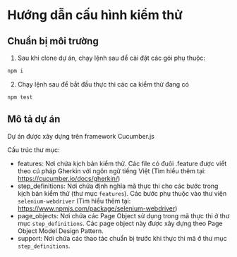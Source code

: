# Hướng dẫn cấu hình kiểm thử

## Chuẩn bị môi trường

1. Sau khi clone dự án, chạy lệnh sau để cài đặt các gói phụ thuộc:

```bash
npm i
```

2. Chạy lệnh sau để bắt đầu thực thi các ca kiểm thử đang có

```bash
npm test
```

## Mô tả dự án

Dự án được xây dựng trên framework Cucumber.js

Cấu trúc thư mục: 

- features: Nơi chứa kịch bản kiểm thử. Các file có đuôi .feature được viết theo cú pháp Gherkin với ngôn ngữ tiếng Việt (Tìm hiểu thêm tại: https://cucumber.io/docs/gherkin/)
- step_definitions: Nơi chứa định nghĩa mã thực thi cho các bước trong kịch bản kiểm thử (thư mục `features`). Các bước phụ thuộc vào thư viện `selenium-webdriver` (Tìm hiểu thêm tại: https://www.npmjs.com/package/selenium-webdriver)
- page_objects: Nơi chứa các Page Object sử dụng trong mã thực thi ở thư mục `step_definitions`. Các page object này được xây dựng theo Page Object Model Design Pattern.
- support: Nơi chứa các thao tác chuẩn bị trước khi thực thi mã ở thư mục `step_definitions`.

